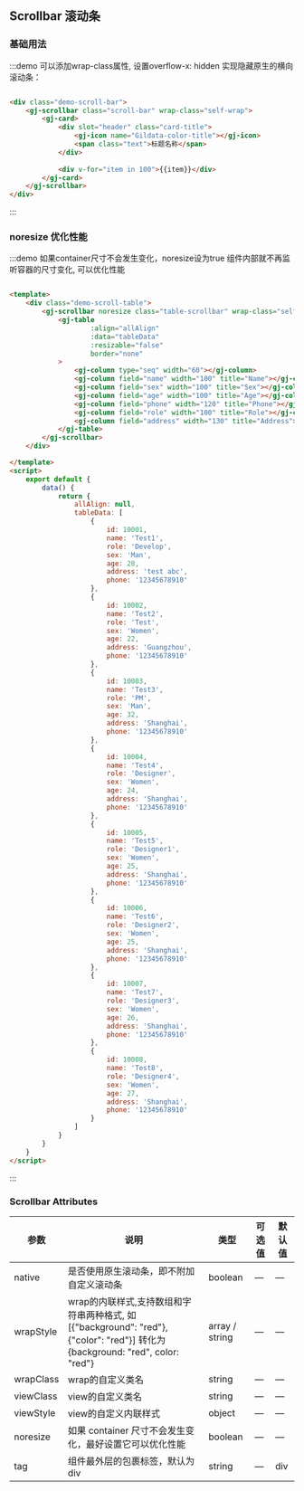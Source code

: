 ## Scrollbar 滚动条

### 基础用法

:::demo 可以添加wrap-class属性, 设置overflow-x: hidden 实现隐藏原生的横向滚动条：

```html

<div class="demo-scroll-bar">
    <gj-scrollbar class="scroll-bar" wrap-class="self-wrap">
        <gj-card>
            <div slot="header" class="card-title">
                <gj-icon name="Gildata-color-title"></gj-icon>
                <span class="text">标题名称</span>
            </div>
            
            <div v-for="item in 100">{{item}}</div>
        </gj-card>
    </gj-scrollbar>
</div>


```

:::

### noresize 优化性能

:::demo 如果container尺寸不会发生变化，noresize设为true 组件内部就不再监听容器的尺寸变化, 可以优化性能

```html

<template>
    <div class="demo-scroll-table">
        <gj-scrollbar noresize class="table-scrollbar" wrap-class="self-wrap">
            <gj-table
                    :align="allAlign"
                    :data="tableData"
                    :resizable="false"
                    border="none"
            >
                <gj-column type="seq" width="60"></gj-column>
                <gj-column field="name" width="100" title="Name"></gj-column>
                <gj-column field="sex" width="100" title="Sex"></gj-column>
                <gj-column field="age" width="100" title="Age"></gj-column>
                <gj-column field="phone" width="120" title="Phone"></gj-column>
                <gj-column field="role" width="100" title="Role"></gj-column>
                <gj-column field="address" width="130" title="Address"></gj-column>
            </gj-table>
        </gj-scrollbar>
    </div>

</template>
<script>
    export default {
        data() {
            return {
                allAlign: null,
                tableData: [
                    {
                        id: 10001,
                        name: 'Test1',
                        role: 'Develop',
                        sex: 'Man',
                        age: 28,
                        address: 'test abc',
                        phone: '12345678910'
                    },
                    {
                        id: 10002,
                        name: 'Test2',
                        role: 'Test',
                        sex: 'Women',
                        age: 22,
                        address: 'Guangzhou',
                        phone: '12345678910'
                    },
                    {
                        id: 10003,
                        name: 'Test3',
                        role: 'PM',
                        sex: 'Man',
                        age: 32,
                        address: 'Shanghai',
                        phone: '12345678910'
                    },
                    {
                        id: 10004,
                        name: 'Test4',
                        role: 'Designer',
                        sex: 'Women',
                        age: 24,
                        address: 'Shanghai',
                        phone: '12345678910'
                    },
                    {
                        id: 10005,
                        name: 'Test5',
                        role: 'Designer1',
                        sex: 'Women',
                        age: 25,
                        address: 'Shanghai',
                        phone: '12345678910'
                    },
                    {
                        id: 10006,
                        name: 'Test6',
                        role: 'Designer2',
                        sex: 'Women',
                        age: 25,
                        address: 'Shanghai',
                        phone: '12345678910'
                    },
                    {
                        id: 10007,
                        name: 'Test7',
                        role: 'Designer3',
                        sex: 'Women',
                        age: 26,
                        address: 'Shanghai',
                        phone: '12345678910'
                    },
                    {
                        id: 10008,
                        name: 'Test8',
                        role: 'Designer4',
                        sex: 'Women',
                        age: 27,
                        address: 'Shanghai',
                        phone: '12345678910'
                    }
                ]
            }
        }
    }
</script>
```

:::

### Scrollbar Attributes

| 参数            | 说明                                 | 类型                      | 可选值                | 默认值 |
| --------------- | ------------------------------------ | ------------------------- | --------------------- | ------ |
| native          | 是否使用原生滚动条，即不附加自定义滚动条     | boolean |                  —                     | —      |
| wrapStyle       | wrap的内联样式,支持数组和字符串两种格式, 如[{"background": "red"}, {"color": "red"}] 转化为 {background: "red", color: "red"}     | array / string          | —                     | —      |
| wrapClass        | wrap的自定义类名                    | string                   | —                     | —  |
| viewClass        | view的自定义类名                    | string                   | —                     | —  |
| viewStyle        | view的自定义内联样式                 | object                    | —                   | —    |
| noresize         | 如果 container 尺寸不会发生变化，最好设置它可以优化性能    | boolean    | —                | —      |
| tag             | 组件最外层的包裹标签，默认为 div         | string                     | —                | div      |

